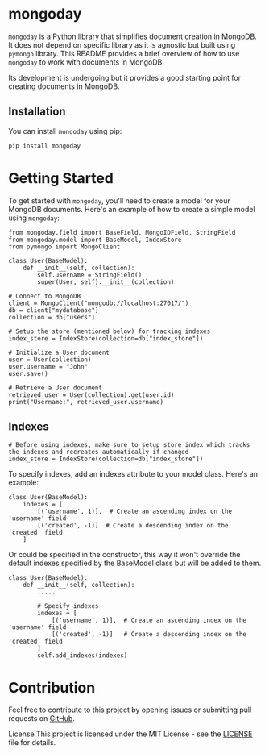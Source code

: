 # mongoday

`mongoday` is a Python library that simplifies document creation in MongoDB. It does not depend on specific library as
it is agnostic but built using `pymongo` library. This README provides a brief overview of how to use `mongoday` to work
with documents in MongoDB.

Its development is undergoing but it provides a good starting point for creating documents in MongoDB.

## Installation

You can install `mongoday` using pip:

```bash
pip install mongoday
```

# Getting Started

To get started with `mongoday`, you'll need to create a model for your MongoDB documents. Here's an example of how to
create a simple model using `mongoday`:

```
from mongoday.field import BaseField, MongoIDField, StringField
from mongoday.model import BaseModel, IndexStore
from pymongo import MongoClient

class User(BaseModel):
    def __init__(self, collection):
        self.username = StringField()
        super(User, self).__init__(collection)

# Connect to MongoDB
client = MongoClient("mongodb://localhost:27017/")
db = client["mydatabase"]
collection = db["users"]

# Setup the store (mentioned below) for tracking indexes
index_store = IndexStore(collection=db["index_store"])

# Initialize a User document
user = User(collection)
user.username = "John"
user.save()

# Retrieve a User document
retrieved_user = User(collection).get(user.id)
print("Username:", retrieved_user.username)
```

## Indexes

````
# Before using indexes, make sure to setup store index which tracks the indexes and recreates automatically if changed
index_store = IndexStore(collection=db["index_store"])
````

To specify indexes, add an indexes attribute to your model class. Here's an example:


````
class User(BaseModel):
    indexes = [
        [('username', 1)],  # Create an ascending index on the 'username' field
        [('created', -1)]  # Create a descending index on the 'created' field
    ]
````

Or could be specified in the constructor, this way it won't override the default indexes specified by the BaseModel
class but will be added to them.

````
class User(BaseModel):
    def __init__(self, collection):
        .....
        
        # Specify indexes
        indexes = [
            [('username', 1)],  # Create an ascending index on the 'username' field
            [('created', -1)]   # Create a descending index on the 'created' field
        ]
        self.add_indexes(indexes)
````

# Contribution

Feel free to contribute to this project by opening issues or submitting pull requests
on [GitHub](https://github.com/abrararshad/mongoday).

License
This project is licensed under the MIT License - see the [LICENSE](LICENSE) file for details.